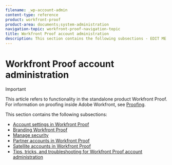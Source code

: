 ```yaml
---
filename: _wp-account-admin
content-type: reference
product: workfront-proof
product-area: documents;system-administration
navigation-topic: workfront-proof-navigation-topic
title: Workfront Proof account administration
description: This section contains the following subsections - EDIT ME.
---
```


# Workfront Proof account administration

>[!IMPORTANT]
>
>This article refers to functionality in the standalone product Workfront Proof. For information on proofing inside Adobe Workfront, see [Proofing](../../review-and-approve-work/proofing/proofing.md).

This section contains the following subsections:

* [Account settings in Workfront Proof](../../workfront-proof/wp-acct-admin/account-settings/account-settings.md) 
* [Branding Workfront Proof](../../workfront-proof/wp-acct-admin/branding/branding.md) 
* [Manage security](../../workfront-proof/wp-acct-admin/managing-security/manage-security.md) 
* [Partner accounts in Workfront Proof](../../workfront-proof/wp-acct-admin/partner-accounts/partner-accounts.md) 
* [Satellite accounts in Workfront Proof](../../workfront-proof/wp-acct-admin/satellite-accounts/satellite-accounts.md) 
* [Tips, tricks, and troubleshooting for Workfront Proof account administration](../../workfront-proof/wp-acct-admin/tips-tricks-and-troubleshooting/tips-tricks-and-troubleshooting.md)

